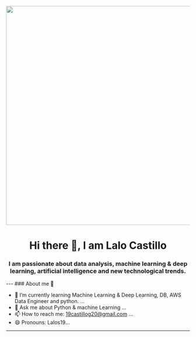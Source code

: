 <div id=" header" align="center">
<img src="https://media.giphy.com/media/MarRSACy8q3MPtXKQq/giphy.gif" width="600" />
<h1 align ='center'> Hi there 👋, I am Lalo Castillo </h1>
<h3 align ='center'> I am passionate about data analysis, machine learning & deep learning, artificial intelligence and new technological trends.</h3>
</div>
---
### About me 👋

- 🌱 I’m currently learning Machine Learning & Deep Learning, DB, AWS Data Engineer and python.  ...
- 💬 Ask me about  Python & machine Learning ...
- 📫 How to reach me: 19castillog20@gmail.com ...
- 😄 Pronouns: Lalos19...
---
